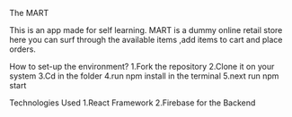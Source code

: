 The MART

This is an app made for self learning. 
MART is a dummy online retail store here you can surf through the available items ,add items to cart and place orders.

How to set-up the environment?
1.Fork the repository
2.Clone it on your system
3.Cd in the folder
4.run npm install in the terminal
5.next run npm start

Technologies Used
1.React Framework
2.Firebase for the Backend
